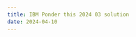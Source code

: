 ```yaml
---
title: IBM Ponder this 2024 03 solution
date: 2024-04-10
---
```

<link rel="stylesheet" href="https://yjian012.github.io/Yi-blog/styles.css">
    <!--markdown-->
    <!--script src='https://polyfill.io/v3/polyfill.min.js?features=es6'/-->
    <script src='https://cdnjs.cloudflare.com/ajax/libs/jquery/3.1.1/jquery.min.js' type='text/javascript'/>
    <script src='https://cdnjs.cloudflare.com/ajax/libs/highlight.js/9.9.0/highlight.min.js' type='text/javascript'/>
    <script src='https://cdnjs.cloudflare.com/ajax/libs/showdown/1.6.2/showdown.min.js' type='text/javascript'/>
    <link href='https://cdnjs.cloudflare.com/ajax/libs/highlight.js/9.9.0/styles/default.min.css' id='markdown' rel='stylesheet'/>
    
    <!--markdown then mathjax-->
    <script>
        function loadScript(src){
          return new Promise(function(resolve, reject){
            let script = document.createElement(&#39;script&#39;);
            script.src = src;
            script.onload = () =&gt; resolve(script);
            script.onerror = () =&gt; reject(new Error(`Script load error for ${src}`));
            document.head.append(script);
          });
        }
        loadScript(&quot;https://yjian012.github.io/Yi-blog/markdown-highlight-in-blogger.js&quot;).then(script=&gt;loadScript(&quot;https://yjian012.github.io/Yi-blog/scripts.js&quot;));
      //https://mxp22.surge.sh/markdown-highlight-in-blogger.js
    </script>
<pre>
Problem description can be found <a href="https://research.ibm.com/haifa/ponderthis/challenges/March2024.html">here</a>. The solution is posted <a href="https://research.ibm.com/haifa/ponderthis/solutions/March2024.html">here</a>.
Not much to talk about this time. The result from $X_1$ to $X_{100}$ is,

1,8,9,9,15,15,15,24,24,24,90,90,90,105,105,105,114,114,114,114,
114,114,225,225,225,225,225,225,264,264,264,264,264,264,300,300,300,300,300,300,
300,300,300,300,300,300,945,945,945,945,945,945,945,945,945,945,945,945,945,945,
945,945,945,945,945,945,945,945,945,945,945,945,945,945,945,945,945,945,945,945,
945,945,945,945,945,945,945,945,5349,5349,5349,5349,5349,5349,5349,5349,5349,5349,5349,5349,

Recording only when the result changes, the indices and values of $X_i$ for $i\leq 300$ are,

inds:
0,1,2,4,7,10,13,16,22,28,34,46,88,100,103,124,157,247,274,283,
vals:
1,8,9,15,24,90,105,114,225,264,300,945,5349,7035,11739,17280,35475,46914,190365,351645,
idiffs:
1,1,2,3,3,3,3,6,6,6,12,42,12,3,21,33,90,27,9,
vdiffs:
7,1,6,9,66,15,9,111,39,36,645,4404,1686,4704,5541,18195,11439,143451,161280,

where "inds" are the indices (0-indexed, so it's $i-1$), "vals" are the values $X_i$, "idiffs" are the differences in the indices, and "vdiffs" are the differences in the values.
There's no obvious pattern here. So, the only way is to test every number.

To find $X_{1000}$, it's alright to use the slow way of generating a list of primes, i.e., testing if the number $n$ divides any primes $\leq \sqrt n$. The result is 115192665.

But this method is way too slow for the bonus question.
To test the primality of a large range of numbers, the most efficient way is also the most ancient way, by sieving. With sieving, the larger the range, the more efficient it is. But what range should I use?
If I use one bit for each number, 8GB RAM can hold $2^{36}$ numbers. Is that enough?

I decided to try that with CUDA. And I found this very nice <a href="https://medium.com/@mckev/generating-prime-numbers-using-gpu-eb0d9caea479">GPU prime number generating algorithm</a>. But it turns out that the result is beyond $2^{36}$. 

Let's take a look at the trend of the values. The following plot is the values vs indices in the result above plus the point (1000, 115192665) in log-log scale:
</pre>
![image](trend.PNG)
<pre>
It seems that it still curves up, so at $n=2000$ it seems that it should be about $10^{11}$, which is about $2^{36.5}$. But it's hard to tell if that's enough, it may very well be much larger. What can I do?
Noticing that with primes list up to $2^n$ as seed, I can sieve primes up to $2^{2n}$. So, since I can already generate primes up to $2^{36}$, theoretically I can use that to generate primes up to $2^{72}$. But there's not enough ram or even storage to hold that many numbers.

Well, I can't hold all the numbers, but I can cut the range into sections, and sieve them one by one.

To save space, I only kept the odd numbers. The shifts, $i(i-1)/2$, are also separated into two lists, the odd ones and the even ones, for quick look up. It's not hard to come up with the formulas, i.e.

odd_sift[i]=(2*i+1)*(i+1-(i&1)), where i $\in$ [0, n/2+((n&3)==3) )
even_shift[i]=(2*i+1)*(i+(i&1)), where i $\in$ [0, n/2+((n&3)==1) )

So if the current number is odd, I only check even shifts, and odd shifts for even numbers.

The algorithm goes like this:

-Generate primes list up to $2^k$ on CPU.
-Using that as seed, generate primes list up to $2^{2k}$ with CUDA.
-Copy that to GPU. With that as seed, I can sieve primes up to $2^{4k}$.
-Determine the sizes of the bit arrays "good_numbers", "sieve_buffer", and integer arrays "odd_sift" and "even_shift", and allocate them on GPU. The sieve range must be greater than the good_numbers range plus $n(n-1)/2$. The larger the range, the more efficient it is. Initialize the bit arrays to 1 bits.
-Use the GPU prime sieving algorithm to sieve each range [sieve_start, sieve_end). Use binary search to find the starting index in the primes list. Also, since the minimum number to multiply is 3, and only odd numbers are considered, the number of threads is only 1/6 of the range.
-Check if the end of the range of good_numbers plus $n(n-1)/2$ is beyond the sieve range. If so, change sieve_start to the current starting point of good_numbers, and sieve this new range.
-For each bit index in good_numbers (offset by the current starting point), check if the number shifted by odd_shift or even_shift is a prime. If it hits a prime, mark the bit to 0.
-Use cub::DeviceReduce::Max() to check if there's any non-zero values in good_numbers. If not, move current start point to the previous end point. Otherwise, the answer is found, return the location of the first 1 bit.
(If cub::DeviceReduce has something like an ArgReduce() function which takes a custom reduce function, this could be done more efficiently, but I didn't find any. I've submitted a feature request, don't know if it'll be added one day.)
(Update: I was informed that the function that matches this description is <a href="https://nvidia.github.io/cccl/thrust/api/groups/group__searching.html#function-find-if">thrust::find_if</a>. Don't need to worry about the "thrust::device", just pass the C array and it works, like this:

    struct is_non_zero{
        __host__ __device__
        bool operator()(uint64_t x){return x!=0;}
    };
            auto iter=thrust::find_if(thrust::device,good_num_device,good_num_device+good_num_size,is_non_zero());
            int byteshift=iter-good_num_device;

This solves the problem at hand, but still, I think it'd be nice to have an argument version of reduce. Maybe it'll be useful somewhere else.
)

When I wrote this program, I fell into a pitfall. I tested the program for $n\leq 300$ and $n=1000$, it worked pretty well. But when I tried $n=2024$, it just kept going, until my GPU runtime got disconnected. Then I switched to the CPU version, and very quickly, an answer popped out, 1412159754600. I was surprised that the answer wasn't found by the GPU, but it's right after where it left off. I didn't think too much about it, so I just submitted it. Since you've already seen the answer, you probably noticed that this is not the correct answer. Indeed, this is about 12 times larger than the actual answer.

So, where did it go wrong? It took me quite some time to find out where the bug is. It turned out, it was not in the logic. It was not even in my implementation. It was in this line:

uint64_t i = (blockIdx.x * blockDim.x + threadIdx.x)*2+3;

It turned out, there were a lot of indices that $i$ didn't reach, meaning that many composite numbers were not sieved, instead they were left as prime. That's why the program never ended, it saw prime numbers everywhere, and every number hit a prime within only a few steps.
So what's wrong with this line? When I finally tried to output the indices "blockIdx.x, blockDim.x, threadIdx.x", a warning caught my attention. It said that I was trying to print an unsigned int type as an unsigned long long type. So, that's it. The indices, blockIdx.x etc, are all 32 bit unsigned int. But the number of threads can be greater than $2^{32}$. When that happens, it doesn't give a runtime error like a signed integer. It just quietly overflows. Very sneaky. Since these variables are not defined by me, it's not easy for me to check what type they are in.
I unconsciously neglected this possibility because I saw "blockIdx.x * blockDim.x + threadIdx.x" as the index in an array in many CUDA program examples, so I naturally thought, "they must be in size_t type, so that it can be used to represent any index in an array." Well, how wrong I was.
Anyway, at least I learned my lessons. Never assume the type of a variable not defined by myself, always check them. And, CUDA indices are 32 bit unsigned int. Guess I will remember this for the rest of my life...
Anyway, converting blockIdx.x to uint64_t fixed it.

With seed primes up to $2^{20}$, sieve_range=$2^{34}$, good_numbers range=$2^{22}$, the program finds the solution in 2m40s.



Miscellaneous thoughts:

Primality test:
While I was debugging the program, I looked for primality test algorithms to double check the number of steps.
There are a few primality test algorithms available. I heard about the <a href="https://en.wikipedia.org/wiki/AKS_primality_test">AKS test</a> 10 years ago. This time, I learned more about other algorithms, and I realized that although AKS algorithm is the first deterministic primality test that runs in polynomial time, in practice we may use a faster probabilistic test. The <a href="https://en.wikipedia.org/wiki/Baillie%E2%80%93PSW_primality_test">Baillie–PSW primality test</a> is a good candidate. Even though it's probabilistc, no counter-examples have ever been found. I found the <a href="https://flintlib.org/doc/fmpz.html#c.fmpz_is_probabprime_BPSW">FLINT implememtation</a> of the BPSW algorithm and learned how to install and use it. It was pretty easy to use (although the installation is very slow...).

Generalization to other sequences:
In general, we may consider the function
$f(a_0)=\min\{n|a_0+s_n \text{is prime}\}$
We get a different function $f$ for every different sequence $s_n$. The problem above is the case where $s_n=0+1+\dots+(n-1)=n(n-1)/2$.
A similar problem is when $s_n=(n-1)^2$.
A simpler sequence, $s_n=n-1$, results in $f(a_0)$ being the distance from $a_0$ to the next prime number, which gives <a href="https://oeis.org/A007920">this list</a>.
We may also consider exponential sequencies, like $s_n=2^{n-1}$.

An interesting sequence is $s_n=(n-1)!$. Here, 0! is better defined as 0, I think. The biggest difference between this sequence and those above is, for any $a_0$, the function $f(a_0)$ with $s_n$ given above should be finite (except when $s_n=k^{n-1}$ and $\gcd(a_0,k)\neq 1$ or both $a_0$ and $k$ are odd), but it's not at all clear where it will stop until we find the solution. But with factorial sequence, it's the opposite: we must have $f(a_0)&lt;m(a_0)$ or $f(a_0)=\infty$, where $m(1)=1$ and for $x\neq 1$, $m(x)$ is the minimum prime factor of $x$.

I did some calculations on what numbers will give infinite $f(a_0)$, grouped by their minimum prime factor.
min prime factor = 2: 8,14,20,24,26,... Which is obvious, those that equals an odd composite minus one.
min prime factor = 3: 33,63,75,...
min prime factor = 5: 295,445,505,665,... I didn't find any up to 100 by hand, so I wrote a program to find them.

To calculate this sequence efficiently, we need a sieve algorithm that leave the minimum prime factor of a number. This is not hard to construct, just initialize the values to uint(-1), and use min() function in the sieving. The problem is when the composite number is a product of very large primes, in which case we must test the primality of $n+k!$ for $k$ from 1 to $p-1$, where $p$ is $n$'s minimum prime factor. The number can be very large and there are a lot of tests to do.

Another similar sequence is the <a href="https://en.wikipedia.org/wiki/Primorial">primorial sequence</a>.

I wonder if these functions give any interesting result...